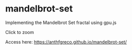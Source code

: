 ﻿# mandelbrot-set

Implementing the Mandelbrot Set fractal using gpu.js

Click to zoom

Access here: https://anthfgreco.github.io/mandelbrot-set/
